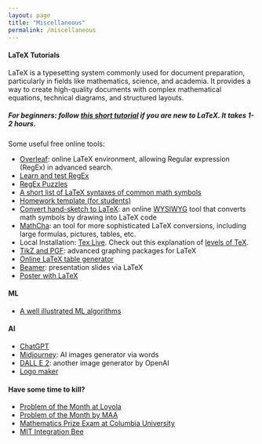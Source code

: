 ```yaml
---
layout: page
title: "Miscellaneous"
permalink: /miscellaneous
---
```


#### LaTeX Tutorials
LaTeX is a typesetting system commonly used for document preparation, particularly in fields like mathematics, science, and academia. It provides a way to create high-quality documents with complex mathematical equations, technical diagrams, and structured layouts. 

##### For beginners: follow [this short tutorial](https://www.overleaf.com/learn/latex/Tutorials) if you are new to LaTeX. It takes 1-2 hours.

Some useful free online tools:

- [Overleaf](https://www.overleaf.com/): online LaTeX environment, allowing Regular expression (RegEx) in advanced search. 
- [Learn and test RegEx](https://regexr.com/)
- [RegEx Puzzles](https://regexcrossword.com/)
- [A short list of LaTeX syntaxes of common math symbols](https://12a9b868-6189-4c2c-b0b4-46a0d794deb8.filesusr.com/ugd/7c0a02_3dab6e1d268349f6b023b3737b7ab96e.pdf)
- [Homework template (for students)](https://www.overleaf.com/read/xspntwpwyrqt)
- [Convert hand-sketch to LaTeX]([https://www.overleaf.com/](https://webdemo.myscript.com/views/math/index.html)): an online [WYSIWYG](https://en.wikipedia.org/wiki/WYSIWYG) tool that converts math symbols by drawing into LaTeX code
- [MathCha](https://www.mathcha.io/): an tool for more sophisticated LaTeX conversions, including large formulas, pictures, tables, etc.
- Local Installation: [Tex Live](https://www.tug.org/texlive/). Check out this explanation of [levels of TeX](https://tug.org/levels.html).
- [TikZ and PGF](https://texample.net//tikz/): advanced graphing packages for LaTeX
- [Online LaTeX table generator](https://www.tablesgenerator.com/#)
- [Beamer](https://www.overleaf.com/learn/latex/Beamer): presentation slides via LaTeX
- [Poster with LaTeX](https://www.overleaf.com/learn/latex/Posters)


#### ML
  - [A well illustrated ML algorithms](https://illustrated-machine-learning.github.io/index.html#/machine-learning/linear-algorithms#linear-regression)
  

#### AI
  - [ChatGPT](https://chat.openai.com/chat)
  - [Midjourney](https://www.midjourney.com/home/?callbackUrl=%2Fapp%2F): AI images generator via words
  - [DALL E 2](https://openai.com/product/dall-e-2): another image generator by OpenAI
  - [Logo maker](https://www.midjourney.com/home/?callbackUrl=%2Fapp%2F)

#### Have some time to kill?
  - [Problem of the Month at Loyola](https://www.luc.edu/math/problemofthemonth/)
  - [Problem of the Month by MAA](http://sections.maa.org/metrony/problemofthemonth.html)
  - [Mathematics Prize Exam at Columbia University](https://www.math.columbia.edu/~desilva/prize.html)
  - [MIT Integration Bee](https://math.mit.edu/~yyao1/integrationbee.html)

